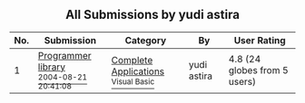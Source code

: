 ﻿<div align="center">

## All Submissions by yudi astira

</div>

No.  | Submission | Category | By   | User Rating
---- | ---------- | -------- | ---- | -----------
1 | [Programmer library<br /><sup>2004-08-21 20:41:08</sup>](https://github.com/Planet-Source-Code/yudi-astira-programmer-library__1-58406) | [Complete Applications<br /><sup>Visual Basic</sup>](../ByCategory/complete-applications__1-27.md) | yudi astira | 4.8 (24 globes from 5 users)
